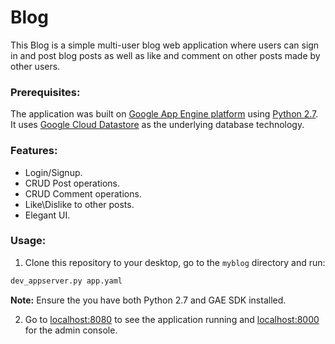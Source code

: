# Blog

This Blog is a simple multi-user blog web application where users can sign in and post blog posts as well as like and comment on other posts made by other users.

### Prerequisites:
The application was built on [Google App Engine platform](https://cloud.google.com/appengine/docs/standard/python/download) using [Python 2.7](https://www.python.org/downloads/).
It uses [Google Cloud Datastore](https://cloud.google.com/appengine/docs/standard/python/datastore/) as the underlying database technology.

### Features:
 - Login/Signup.
 - CRUD Post operations.
 - CRUD Comment operations.
 - Like\Dislike to other posts.
 - Elegant UI.

### Usage:
1. Clone this repository to your desktop, go to the ```myblog``` directory and run:
```python
dev_appserver.py app.yaml
```
**Note:** Ensure the you have both Python 2.7 and GAE SDK installed.

2. Go to [localhost:8080](http://localhost:8080) to see the application running and [localhost:8000](http://localhost:8000) for the admin console.



